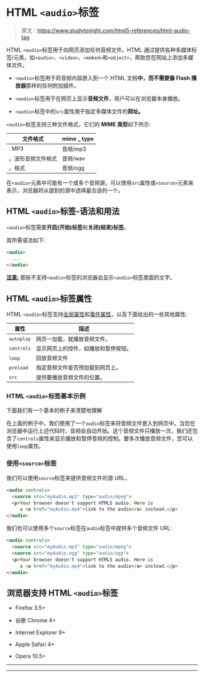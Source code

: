 # HTML `<audio>`标签

> 原文：<https://www.studytonight.com/html5-references/html-audio-tag>

HTML `<audio>`标签用于向网页添加任何音频文件。HTML 通过提供各种多媒体标签/元素，如`<audio>`、`<video>`、`<embed>`和`<object>`，帮助您在网站上添加多媒体文件。

*   `<audio>`标签用于将音频内容嵌入到一个 HTML 文档**中，而不需要像 Flash 播放器**那样的任何附加插件。

*   `<audio>`标签用于在网页上显示**音频文件**，用户可以在浏览器本身播放。

*   `<audio>`标签中的`src`属性用于指定多媒体文件的**网址。**

`<audio>`标签支持三种文件格式，它们的 **MIME 类型**如下所示:

| **文件格式** | mime _ type |
| --- | --- |
| . MP3 | 音频/mp3 |
| 。波形音频文件格式 | 音频/wav |
| 。格式 | 音频/ogg |

在`<audio>`元素中可能有一个或多个音频源，可以使用`src`属性或`<source>`元素来表示，浏览器将从提到的源中选择最合适的一个。

## HTML `<audio>`标签-语法和用法

`<audio>`标签需要**开启(开始)标签**和**关闭(结束)标签**。

其所需语法如下:

```html
<audio>
  ...  
</audio> 
```

<u>**注意:**</u> 那些不支持`<audio>`标签的浏览器会显示`<audio>`标签里面的文字。

## HTML `<audio>`标签属性

HTML `<audio>`标签支持[全局属性](https://www.studytonight.com/html5-references/html-global-attributes)和[事件属性](https://www.studytonight.com/html5-references/html-event-attributes)，以及下面给出的一些其他属性:

| **属性** | **描述** |
| --- | --- |
| `autoplay` | 网页一加载，就播放音频文件。 |
| `controls` | 显示网页上的控件，如播放和暂停按钮。 |
| `loop` | 回放音频文件 |
| `preload` | 指定音频文件是否预加载到网页上。 |
| `src` | 提供要播放音频文件的位置。 |

### HTML `<audio>`标签基本示例

下面我们有一个基本的例子来清楚地理解

<audio>标签:</audio>

在上面的例子中，我们使用了一个`audio`标签来将音频文件嵌入到网页中。当您在浏览器中运行上述代码时，音频会自动开始。这个音频文件只播放一次，我们还包含了`controls`属性来显示播放和暂停音频的控制。要多次播放音频文件，您可以使用`loop`属性。

### 使用`<source>`标签

我们可以使用`source`标签来提供音频文件的源 URL，

```html
<audio controls>
  <source src="myAudio.mp3" type="audio/mpeg">
  <p>Your browser doesn't support HTML5 audio. Here is
     a <a href="myAudio.mp4">link to the audio</a> instead.</p>
</audio>
```

我们也可以使用多个`source`标签在`audio`标签中提供多个音频文件 URL:

```html
<audio controls>
  <source src="myAudio.mp3" type="audio/mpeg">
  <source src="myAudio.ogg" type="audio/ogg">
  <p>Your browser doesn't support HTML5 audio. Here is
     a <a href="myAudio.mp4">link to the audio</a> instead.</p>
</audio>
```

## ![](img/4765334125b448ec4c4bdf8285a1da72.png)浏览器支持 HTML `<audio>`标签

*   Firefox 3.5+

*   谷歌 Chrome 4+

*   Internet Explorer 9+

*   Apple Safari 4+

*   Opera 10.5+

* * *

* * *